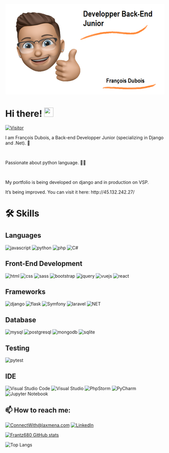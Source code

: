 ![François Image](./Moi_git.png)
<h1> Hi there! <img src="https://media.giphy.com/media/hvRJCLFzcasrR4ia7z/giphy.gif" width="29px" height="29px"></h1>

[![Visitor](https://visitor-badge.laobi.icu/badge?page_id=Frantz680.Frantz680)](https://github.com/Frantz680)

<p>I am François Dubois, a Back-end Developper Junior (specializing in Django and .Net). 🚀</p>
<br>
<p>Passionate about python language. 🐍🥰</p>
<br>
<p>My portfolio is being developed on django and in production on VSP.</p>
<p>It’s being improved. You can visit it here: http://45.132.242.27/</p>

<h1>🛠️ Skills</h1>

<h2>Languages</h2>

![javascript](https://img.shields.io/badge/JavaScript-323330?style=for-the-badge&logo=javascript&logoColor=F7DF1E)
![python](https://img.shields.io/badge/Python-14354C?style=for-the-badge&logo=python&logoColor=white)
![php](https://img.shields.io/badge/PHP-777BB4?style=for-the-badge&logo=php&logoColor=white)
![C#](https://img.shields.io/badge/C%23-239120?style=for-the-badge&logo=c-sharp&logoColor=white)

<h2>Front-End Development</h2>

![html](https://img.shields.io/badge/HTML5-E34F26?style=for-the-badge&logo=html5&logoColor=white)
![css](https://img.shields.io/badge/CSS3-1572B6?style=for-the-badge&logo=css3&logoColor=white)
![sass](https://img.shields.io/badge/SASS-CC6699?style=for-the-badge&logo=sass&logoColor=white)
![bootstrap](https://img.shields.io/badge/Bootstrap-563D7C?style=for-the-badge&logo=bootstrap&logoColor=white)
![jquery](https://img.shields.io/badge/jQuery-0769AD?style=for-the-badge&logo=jquery&logoColor=white)
![vuejs](https://img.shields.io/badge/Vue.js-35495E?style=for-the-badge&logo=vue.js&logoColor=4FC08D)
![react](https://img.shields.io/badge/React-20232A?style=for-the-badge&logo=react&logoColor=61DAFB)

<h2>Frameworks</h2>

![django](https://img.shields.io/badge/Django-092E20?style=for-the-badge&logo=django&logoColor=white)
![flask](https://img.shields.io/badge/Flask-000000?style=for-the-badge&logo=flask&logoColor=white)
![Symfony](https://img.shields.io/badge/symfony-%23000000.svg?style=for-the-badge&logo=symfony&logoColor=white)
![laravel](https://img.shields.io/badge/Laravel-FF2D20?style=for-the-badge&logo=laravel&logoColor=white)
![NET](https://img.shields.io/badge/.NET-5C2D91?style=for-the-badge&logo=.net&logoColor=white)

<h2>Database</h2>

![mysql](https://img.shields.io/badge/MySQL-00000F?style=for-the-badge&logo=mysql&logoColor=white)
![postgresql](https://img.shields.io/badge/PostgreSQL-316192?style=for-the-badge&logo=postgresql&logoColor=white)
![mongodb](https://img.shields.io/badge/MongoDB-4EA94B?style=for-the-badge&logo=mongodb&logoColor=white)
![sqlite](https://img.shields.io/badge/SQLite-07405E?style=for-the-badge&logo=sqlite&logoColor=white)

<h2>Testing</h2>

![pytest](https://img.shields.io/badge/Pytest-3776AB?style=for-the-badge&logo=python&logoColor=white)

<h2>IDE</h2>

![Visual Studio Code](https://img.shields.io/badge/Visual%20Studio%20Code-0078d7.svg?style=for-the-badge&logo=visual-studio-code&logoColor=white)
![Visual Studio](https://img.shields.io/badge/Visual%20Studio-5C2D91.svg?style=for-the-badge&logo=visual-studio&logoColor=white)
![PhpStorm](https://img.shields.io/badge/phpstorm-143?style=for-the-badge&logo=phpstorm&logoColor=black&color=black&labelColor=darkorchid)
![PyCharm](https://img.shields.io/badge/pycharm-143?style=for-the-badge&logo=pycharm&logoColor=black&color=black&labelColor=green)
![Jupyter Notebook](https://img.shields.io/badge/jupyter-%23FA0F00.svg?style=for-the-badge&logo=jupyter&logoColor=white)

<h2>📫 How to reach me:</h2>

<a href="mailto:dubois.francois68@hotmail.com">![ConnectWith@laxmena.com](https://img.shields.io/badge/Gmail-D14836?style=for-the-badge&logo=gmail&logoColor=white)</a> <a href="https://www.linkedin.com/in/fran%C3%A7ois-dubois-543a0b177/">![LinkedIn](https://img.shields.io/badge/LinkedIn-0077B5?style=for-the-badge&logo=linkedin&logoColor=white)</a>

[![Frantz680 GitHub stats](https://github-readme-stats.vercel.app/api?username=Frantz680&show_icons=true)](https://github.com/Frantz680/github-readme-stats)

![Top Langs](https://github-readme-stats.vercel.app/api/top-langs/?username=Frantz680&layout=compact)

<!--
**Frantz680/Frantz680** is a ✨ _special_ ✨ repository because its `README.md` (this file) appears on your GitHub profile.

Here are some ideas to get you started:

- 🔭 I’m currently working on ...
- 🌱 I’m currently learning ...
- 👯 I’m looking to collaborate on ...
- 🤔 I’m looking for help with ...
- 💬 Ask me about ...
- 📫 How to reach me: ...
- 😄 Pronouns: ...
- ⚡ Fun fact: ...
-->
